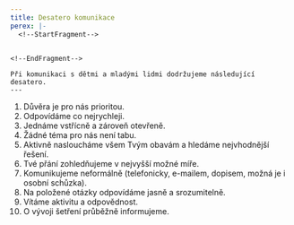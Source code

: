 ```yaml
---
title: Desatero komunikace
perex: |-
  <!--StartFragment-->

  ```

  ```

  <!--EndFragment-->

  Při komunikaci s dětmi a mladými lidmi dodržujeme následující desatero.
---
```

1. Důvěra je pro nás prioritou.
2. Odpovídáme co nejrychleji.
3. Jednáme vstřícně a zároveň otevřeně.
4. Žádné téma pro nás není tabu.
5. Aktivně nasloucháme všem Tvým obavám a hledáme nejvhodnější řešení.
6. Tvé přání zohledňujeme v nejvyšší možné míře.
7. Komunikujeme neformálně (telefonicky, e-mailem, dopisem, možná je i osobní schůzka).
8. Na položené otázky odpovídáme jasně a srozumitelně.
9. Vítáme aktivitu a odpovědnost.
10. O vývoji šetření průběžně informujeme.